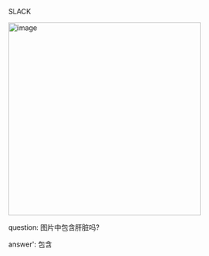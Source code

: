 SLACK

<img width="389" height="389" alt="image" src="https://github.com/user-attachments/assets/22005361-cbf1-406f-8166-6f0e419007c3" />

question: 图片中包含肝脏吗?

answer': 包含
